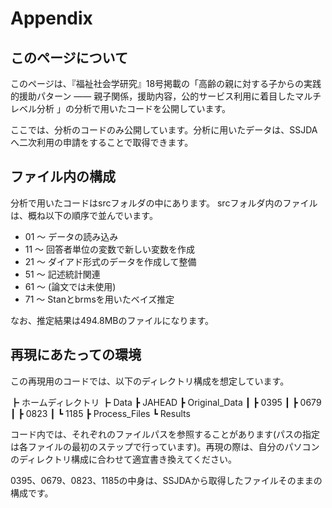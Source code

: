 # Appendix

## このページについて
このページは、『福祉社会学研究』18号掲載の「高齢の親に対する子からの実践的援助パターン —— 親子関係，援助内容，公的サービス利用に着目したマルチレベル分析 」の分析で用いたコードを公開しています。

ここでは、分析のコードのみ公開しています。分析に用いたデータは、SSJDAへ二次利用の申請をすることで取得できます。

## ファイル内の構成
分析で用いたコードはsrcフォルダの中にあります。
srcフォルダ内のファイルは、概ね以下の順序で並んでいます。

- 01 〜 データの読み込み
- 11 〜 回答者単位の変数で新しい変数を作成
- 21 〜 ダイアド形式のデータを作成して整備
- 51 〜 記述統計関連
- 61 〜 (論文では未使用)
- 71 〜 Stanとbrmsを用いたベイズ推定

なお、推定結果は494.8MBのファイルになります。

## 再現にあたっての環境
この再現用のコードでは、以下のディレクトリ構成を想定しています。

┣ ホームディレクトリ
  ┣ Data
    ┣ JAHEAD
      ┣ Original_Data
      ┃  ┣ 0395
      ┃  ┣ 0679
      ┃  ┣ 0823
      ┃  ┗ 1185
      ┣ Process_Files
      ┗ Results

コード内では、それぞれのファイルパスを参照することがあります(パスの指定は各ファイルの最初のステップで行っています)。再現の際は、自分のパソコンのディレクトリ構成に合わせて適宜書き換えてください。

0395、0679、0823、1185の中身は、SSJDAから取得したファイルそのままの構成です。